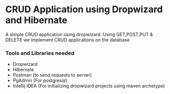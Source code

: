 # CRUD Application using Dropwizard and Hibernate
A sImple CRUD application using dropwizard. Using GET,POST,PUT & DELETE we implement CRUD applications on the database 

### Tools and Libraries needed

- Dropwizard
- Hibernate
- Postman (to send requests to server)
- PgAdmin (For postgresql)
- Intellij IDEA (For initializing dropwizard projects using maven archetype)

